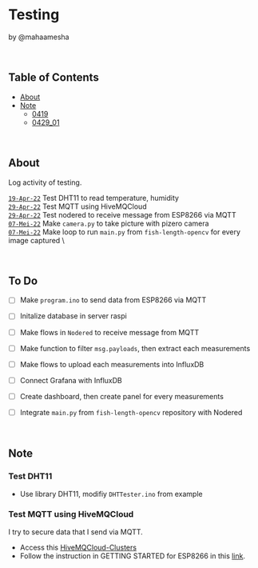# Testing
by @mahaamesha

<br>

## Table of Contents

- [About](#about)
- [Note](#note)
    - [0419](#0419)
    - [0429_01](#0429_01)

<br>

## About <a name = "about"></a>

Log activity of testing.

[`19-Apr-22`](test/0419/)       Test DHT11 to read temperature, humidity \
[`29-Apr-22`](test/0429_01/)    Test MQTT using HiveMQCloud \
[`29-Apr-22`](test/0429_02/)    Test nodered to receive message from ESP8266 via MQTT \
[`07-Mei-22`](test/0507_01/)    Make `camera.py` to take picture with pizero camera \
[`07-Mei-22`](test/0507_02/)    Make loop to run `main.py` from `fish-length-opencv` for every image captured \


<br>

## To Do <a name = "todo"></a>
- [ ] Make `program.ino` to send data from ESP8266 via MQTT
- [ ] Initalize database in server raspi
- [ ] Make flows in `Nodered` to receive message from MQTT
- [ ] Make function to filter `msg.payloads`, then extract each measurements
- [ ] Make flows to upload each measurements into InfluxDB
- [ ] Connect Grafana with InfluxDB
- [ ] Create dashboard, then create panel for every measurements

- [ ] Integrate `main.py` from `fish-length-opencv` repository with Nodered

<br>

## Note <a name = "note"></a>

### Test DHT11 <a name = "0419"></a>
- Use library DHT11, modifiy `DHTTester.ino` from example

### Test MQTT using HiveMQCloud <a name = "0429_01"></a>
I try to secure data that I send via MQTT.
- Access this [HiveMQCloud-Clusters](https://console.hivemq.cloud/clusters/)
- Follow the instruction in GETTING STARTED for ESP8266 in this [link](https://console.hivemq.cloud/clients/arduino-esp8266?uuid=fb39fa06a52049ecac3a88801077b1b7).

<br>
